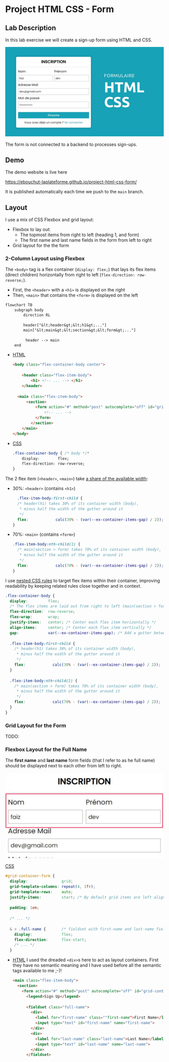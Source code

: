 # Project HTML CSS - Form

## Lab Description

In this lab exercise we will create a sign-up form using HTML and CSS.  

![Form Mockup](img/form-mockup.png)

The form is not connected to a backend to processes sign-ups.

## Demo

The demo website is live here

https://ebouchut-laplateforme.github.io/project-html-css-form/

It is published automatically each time we push to the `main` branch.

## Layout

I use a mix of CSS Flexbox and grid layout:
- Flexbox to lay out:
    -  The topmost items from right to left (heading 1, and form)
    -  The first name and last name fields in the form from left to right
- Grid layout for the the form

### 2-Column Layout using Flexbox

The `<body>` tag is a flex container (`display: flex;`) that lays its flex items (direct children) horizontally from right to left (`flex-direction: row-reverse;`).

- First, the `<header>` with a `<h1>` is displayed on the right
- Then, `<main>` that contains the `<form>` is displayed on the left

```mermaid
flowchart TB
    subgraph body
        direction RL

        header["&lt;header&gt;&lt;h1&gt;..."]
        main["&lt;main&gt;&lt;section&gt;&lt;form&gt;..."]

         header --> main
    end
```

- [HTML](https://github.com/ebouchut-laplateforme/project-html-css-form/blob/de9aa0f95999fc959570fe675cc84a0cfab4aefc/index.html#L12-L21)
  ```html
  <body class="flex-container-body center">
  
      <header class="flex-item-body">
          <h1> <!-- ... --> </h1>
      </header>

    <main class="flex-item-body">
        <section>
            <form action="#" method="post" autocomplete="off" id="grid-container-form">
                <!-- ... -->
            </form>
          </section>
      </main>
  </body>
  ```
- [CSS](https://github.com/ebouchut-laplateforme/project-html-css-form/blob/de9aa0f95999fc959570fe675cc84a0cfab4aefc/css/styles.css#L76-L78)
  ```css
  .flex-container-body { /* body */*
      display:        flex;
      flex-direction: row-reverse;
  }
  ```

The 2 flex item (`<header>`, `<main>`) take [a share of the available width](https://github.com/ebouchut-laplateforme/project-html-css-form/blob/de9aa0f95999fc959570fe675cc84a0cfab4aefc/css/styles.css#L84C4-L96):
- 30%: `<header>` (contains `<h1>`)  
  ```css
    .flex-item-body:first-child {
    /* header(h1) takes 30% of its container width (body),
     * minus half the width of the gutter around it
     */
    flex:            calc(30% - (var(--ex-container-items-gap) / 2));
  }
  ```
- 70%: `<main>`   (contains  `<form>`)
  ```css
  .flex-item-body:nth-child(2) {
    /* main(section > form) takes 70% of its container width (body),
     * minus half the width of the gutter around it
     */
    flex:            calc(70% - (var(--ex-container-items-gap) / 2));
  }
  ```

I use [nested CSS rules](https://developer.mozilla.org/en-US/docs/Web/CSS/CSS_nesting/Using_CSS_nesting) to target flex items within their container, improving readability by keeping related rules close together and in context.

```css
.flex-container-body {
  display:         flex;
  /* The flex items are laid out from right to left (main(section > form) ← header(h1)  */
  flex-direction:  row-reverse;
  flex-wrap:       wrap;
  justify-items:   center; /* Center each flex item horizontally */
  align-items:     center; /* Center each flex item vertically */
  gap:             var(--ex-container-items-gap); /* Add a gutter between the flex items */

  .flex-item-body:first-child {
    /* header(h1) takes 30% of its container width (body),
     * minus half the width of the gutter around it
     */
    flex:            calc(30% - (var(--ex-container-items-gap) / 2));
  }

  .flex-item-body:nth-child(2) {
    /* main(section > form) takes 70% of its container width (body),
     * minus half the width of the gutter around it
     */
    flex:            calc(70% - (var(--ex-container-items-gap) / 2));
  }
}
```

### Grid Layout for the Form

TODO:

### Flexbox Layout for the Full Name

The **first name** and **last name** form fields (that I refer to as he full name) should be displayed next to each other from left to right.

![Full Name](./img/full-name-flexbox.png)

[CSS](https://github.com/ebouchut-laplateforme/project-html-css-form/blob/de9aa0f95999fc959570fe675cc84a0cfab4aefc/css/styles.css#L116-L118)
  ```css
  #grid-container-form {
    display:               grid;
    grid-template-columns: repeat(4, 1fr);
    grid-template-rows:    auto;
    justify-items:         start; /* By default grid items are left aligned */
  
    padding: 1em;
  
    /* ... */
  
    & > .full-name {       /* fieldset with first-name and last-name fields */
      display:             flex;
      flex-direction:      flex-start;
      /* ... */
    }
  ```
- [HTML](https://github.com/ebouchut-laplateforme/project-html-css-form/blob/de9aa0f95999fc959570fe675cc84a0cfab4aefc/index.html#L24-L33)
  I used the dreaded `<div>`s here to act as layout containers. First they have no semantic meaning and I have used before all the semantic tags available to me ;-)!
  ```html
  <main class="flex-item-body">
    <section>
      <form action="#" method="post" autocomplete="off" id="grid-container-form">
        <legend>Sign Up</legend>

        <fieldset class="full-name">
          <div>
            <label for="first-name" class=""first-name">First Name</label>
            <input type="text" id="first-name" name="first-name">
          </div>
          <div>
            <label for="last-name" class="last-name">Last Name</label>
            <input type="text" id="last-name" name="last-name">
          </div>
        </fieldset>
  ```
